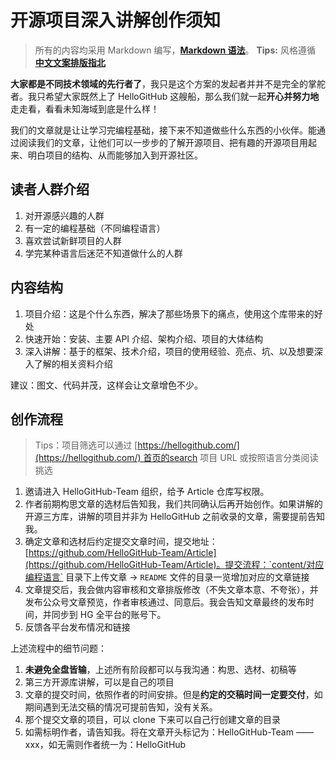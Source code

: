 # 开源项目深入讲解创作须知

> 所有的内容均采用 Markdown 编写，[**Markdown 语法**](https://github.com/younghz/Markdown)。
> **Tips:** 风格遵循 [**中文文案排版指北**](https://github.com/sparanoid/chinese-copywriting-guidelines)


**大家都是不同技术领域的先行者了**，我只是这个方案的发起者并并不是完全的掌舵者。我只希望大家既然上了 HelloGitHub 这艘船，那么我们就一起**开心并努力地**走走看，看看未知海域到底是什么样！

我们的文章就是让让学习完编程基础，接下来不知道做些什么东西的小伙伴。能通过阅读我们的文章，让他们可以一步步的了解开源项目、把有趣的开源项目用起来、明白项目的结构、从而能够加入到开源社区。

## 读者人群介绍
1. 对开源感兴趣的人群
2. 有一定的编程基础（不同编程语言）
3. 喜欢尝试新鲜项目的人群
4. 学完某种语言后迷茫不知道做什么的人群

## 内容结构

1. 项目介绍：这是个什么东西，解决了那些场景下的痛点，使用这个库带来的好处
2. 快速开始：安装、主要 API 介绍、架构介绍、项目的大体结构
3. 深入讲解：基于的框架、技术介绍，项目的使用经验、亮点、坑、以及想要深入了解的相关资料介绍

建议：图文、代码并茂，这样会让文章增色不少。

## 创作流程
> Tips：项目筛选可以通过 [https://hellogithub.com/](https://hellogithub.com/) 首页的search 项目 URL 或按照语言分类阅读挑选

1. 邀请进入 HelloGitHub-Team 组织，给予 Article 仓库写权限。
2. 作者前期构思文章的选材后告知我，我们共同确认后再开始创作。如果讲解的开源三方库，讲解的项目并非为 HelloGitHub 之前收录的文章，需要提前告知我。
3. 确定文章和选材后约定提交文章时间，提交地址：[https://github.com/HelloGitHub-Team/Article](https://github.com/HelloGitHub-Team/Article)。提交流程：`content/对应编程语言` 目录下上传文章 -> `README` 文件的目录一览增加对应的文章链接
4. 文章提交后，我会做内容审核和文章排版修改（不失文章本意、不夸张），并发布公众号文章预览，作者审核通过、同意后。我会告知文章最终的发布时间，并同步到 HG 全平台的账号下。
5. 反馈各平台发布情况和链接

上述流程中的细节问题：

1. **未避免全盘皆输**，上述所有阶段都可以与我沟通：构思、选材、初稿等
2. 第三方开源库讲解，可以是自己的项目
3. 文章的提交时间，依照作者的时间安排。但是**约定的交稿时间一定要交付**，如期间遇到无法交稿的情况可提前告知，没有关系。
4. 那个提交文章的项目，可以 clone 下来可以自己行创建文章的目录
5. 如需标明作者，请告知我。将在文章开头标记为：HelloGitHub-Team —— xxx，如无需则作者统一为：HelloGitHub



